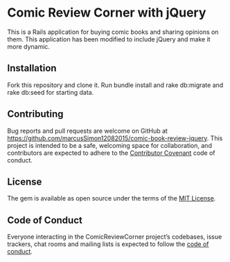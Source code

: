 # Comic Review Corner with jQuery

This is a Rails application for buying comic books and sharing opinions on them.
This application has been modified to include jQuery and make it more dynamic.

## Installation

  Fork this repository and clone it.
  Run bundle install and rake db:migrate and rake db:seed for starting data.

## Contributing

Bug reports and pull requests are welcome on GitHub at https://github.com/marcusSimon12082015/comic-book-review-jquery. This project is intended to be a safe, welcoming space for collaboration, and contributors are expected to adhere to the [Contributor Covenant](http://contributor-covenant.org) code of conduct.

## License

The gem is available as open source under the terms of the [MIT License](https://opensource.org/licenses/MIT).

## Code of Conduct

Everyone interacting in the ComicReviewCorner project’s codebases, issue trackers, chat rooms and mailing lists is expected to follow the [code of conduct](https://github.com/marcusSimon12082015/comic-book-review-jquery/blob/master/CODE_OF_CONDUCT.md).
